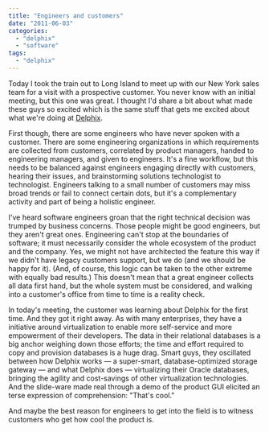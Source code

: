 ```yaml
---
title: "Engineers and customers"
date: "2011-06-03"
categories: 
  - "delphix"
  - "software"
tags: 
  - "delphix"
---
```


Today I took the train out to Long Island to meet up with our New York sales team for a visit with a prospective customer. You never know with an initial meeting, but this one was great. I thought I'd share a bit about what made these guys so excited which is the same stuff that gets me excited about what we're doing at [Delphix](http://www.delphix.com).

First though, there are some engineers who have never spoken with a customer. There are some engineering organizations in which requirements are collected from customers, correlated by product managers, handed to engineering managers, and given to engineers. It's a fine workflow, but this needs to be balanced against engineers engaging directly with customers, hearing their issues, and brainstorming solutions technologist to technologist. Engineers talking to a small number of customers may miss broad trends or fail to connect certain dots, but it's a complementary activity and part of being a holistic engineer.

I've heard software engineers groan that the right technical decision was trumped by business concerns. Those people might be good engineers, but they aren't great ones. Engineering can't stop at the boundaries of software; it must necessarily consider the whole ecosystem of the product and the company. Yes, we might not have architected the feature this way if we didn't have legacy customers support, but we do (and we should be happy for it). (And, of course, this logic can be taken to the other extreme with equally bad results.) This doesn't mean that a great engineer collects all data first hand, but the whole system must be considered, and walking into a customer's office from time to time is a reality check.

In today's meeting, the customer was learning about Delphix for the first time. And they got it right away. As with many enterprises, they have a initiative around virtualization to enable more self-service and more empowerment of their developers. The data in their relational databases is a big anchor weighing down those efforts; the time and effort required to copy and provision databases is a huge drag. Smart guys, they oscillated between how Delphix works — a super-smart, database-optimized storage gateway — and what Delphix does — virtualizing their Oracle databases, bringing the agility and cost-savings of other virtualization technologies. And the slide-ware made real through a demo of the product GUI elicited an terse expression of comprehension: "That's cool."

And maybe the best reason for engineers to get into the field is to witness customers who get how cool the product is.
